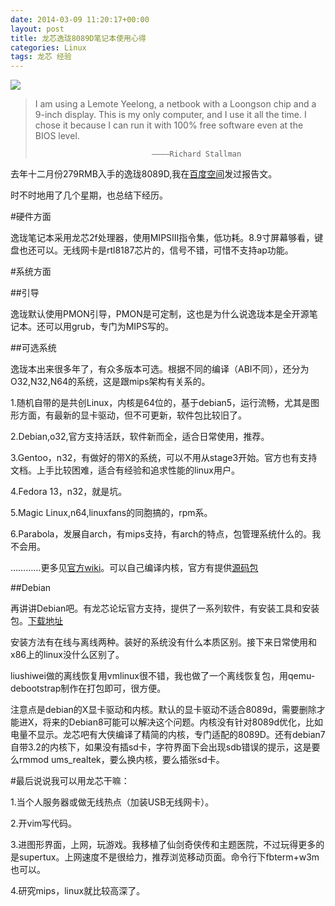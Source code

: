 ```yaml
---
date: 2014-03-09 11:20:17+00:00
layout: post
title: 龙芯逸珑8089D笔记本使用心得
categories: Linux
tags: 龙芯 经验
---
```


![](https://raw2.github.com/xulihang/xulihang.github.io/master/album/yeelong.jpg)

>I am using a Lemote Yeelong, a netbook with a Loongson chip and a 9-inch display. This is my only computer, and I use it all the time. I chose it because I can run it with 100% free software even at the BIOS level.
>
>                               ————Richard Stallman
去年十二月份279RMB入手的逸珑8089D,我在[百度空间](http://hi.baidu.com/xulihanghai/item/a74a55e42a084d2a5b7cfbc4)发过报告文。

时不时地用了几个星期，也总结下经历。

#硬件方面

逸珑笔记本采用龙芯2f处理器，使用MIPSIII指令集，低功耗。8.9寸屏幕够看，键盘也还可以。无线网卡是rtl8187芯片的，信号不错，可惜不支持ap功能。

#系统方面

##引导

逸珑默认使用PMON引导，PMON是可定制，这也是为什么说逸珑本是全开源笔记本。还可以用grub，专门为MIPS写的。

##可选系统

逸珑本出来很多年了，有众多版本可选。根据不同的编译（ABI不同），还分为O32,N32,N64的系统，这是跟mips架构有关系的。

1.随机自带的是共创Linux，内核是64位的，基于debian5，运行流畅，尤其是图形方面，有最新的显卡驱动，但不可更新，软件包比较旧了。

2.Debian,o32,官方支持活跃，软件新而全，适合日常使用，推荐。

3.Gentoo，n32，有做好的带X的系统，可以不用从stage3开始。官方也有支持文档。上手比较困难，适合有经验和追求性能的linux用户。

4.Fedora 13，n32，就是坑。

5.Magic Linux,n64,linuxfans的同胞搞的，rpm系。

6.Parabola，发展自arch，有mips支持，有arch的特点，包管理系统什么的。我不会用。

…………更多见[官方wiki](http://dev.lemote.com/code/linux-loongson-community)。可以自己编译内核，官方有提供[源码包](http://dev.lemote.com/cgit/linux-loongson-community.git)

##Debian

再讲讲Debian吧。有龙芯论坛官方支持，提供了一系列软件，有安装工具和安装包。[下载地址](http://www.anheng.com.cn/loongson/install)

安装方法有在线与离线两种。装好的系统没有什么本质区别。接下来日常使用和x86上的linux没什么区别了。

liushiwei做的离线恢复用vmlinux很不错，我也做了一个离线恢复包，用qemu-debootstrap制作在打包即可，很方便。

注意点是debian的X显卡驱动和内核。默认的显卡驱动不适合8089d，需要删除才能进X，将来的Debian8可能可以解决这个问题。内核没有针对8089d优化，比如电量不显示。龙芯吧有大侠编译了精简的内核，专门适配的8089D。还有debian7自带3.2的内核下，如果没有插sd卡，字符界面下会出现sdb错误的提示，这是要么rmmod ums_realtek，要么换内核，要么插张sd卡。


#最后说说我可以用龙芯干嘛：

1.当个人服务器或做无线热点（加装USB无线网卡）。

2.开vim写代码。

3.进图形界面，上网，玩游戏。我移植了仙剑奇侠传和主题医院，不过玩得更多的是supertux。上网速度不是很给力，推荐浏览移动页面。命令行下fbterm+w3m也可以。

4.研究mips，linux就比较高深了。







